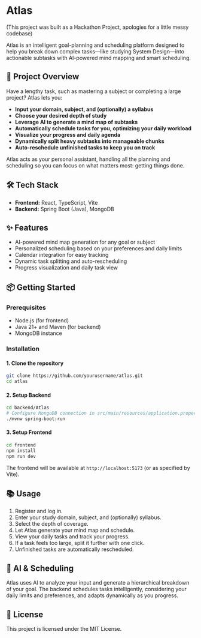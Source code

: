 # Atlas
(This project was built as a Hackathon Project, apologies for a little messy codebase)

Atlas is an intelligent goal-planning and scheduling platform designed to help you break down complex tasks—like studying System Design—into actionable subtasks with AI-powered mind mapping and smart scheduling.

## 🚀 Project Overview

Have a lengthy task, such as mastering a subject or completing a large project? Atlas lets you:
- **Input your domain, subject, and (optionally) a syllabus**
- **Choose your desired depth of study**
- **Leverage AI to generate a mind map of subtasks**
- **Automatically schedule tasks for you, optimizing your daily workload**
- **Visualize your progress and daily agenda**
- **Dynamically split heavy subtasks into manageable chunks**
- **Auto-reschedule unfinished tasks to keep you on track**

Atlas acts as your personal assistant, handling all the planning and scheduling so you can focus on what matters most: getting things done.

## 🛠️ Tech Stack

- **Frontend:** React, TypeScript, Vite
- **Backend:** Spring Boot (Java), MongoDB

## ✨ Features

- AI-powered mind map generation for any goal or subject
- Personalized scheduling based on your preferences and daily limits
- Calendar integration for easy tracking
- Dynamic task splitting and auto-rescheduling
- Progress visualization and daily task view

## 📦 Getting Started

### Prerequisites

- Node.js (for frontend)
- Java 21+ and Maven (for backend)
- MongoDB instance

### Installation

#### 1. Clone the repository

```sh
git clone https://github.com/yourusername/atlas.git
cd atlas
```

#### 2. Setup Backend

```sh
cd backend/Atlas
# Configure MongoDB connection in src/main/resources/application.properties
./mvnw spring-boot:run
```

#### 3. Setup Frontend

```sh
cd frontend
npm install
npm run dev
```

The frontend will be available at `http://localhost:5173` (or as specified by Vite).

## 📚 Usage

1. Register and log in.
2. Enter your study domain, subject, and (optionally) syllabus.
3. Select the depth of coverage.
4. Let Atlas generate your mind map and schedule.
5. View your daily tasks and track your progress.
6. If a task feels too large, split it further with one click.
7. Unfinished tasks are automatically rescheduled.

## 🤖 AI & Scheduling

Atlas uses AI to analyze your input and generate a hierarchical breakdown of your goal. The backend schedules tasks intelligently, considering your daily limits and preferences, and adapts dynamically as you progress.

## 📝 License

This project is licensed under the MIT License.
